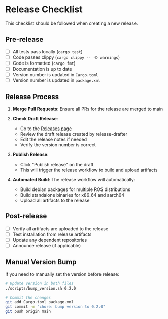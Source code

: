 # Release Checklist

This checklist should be followed when creating a new release.

## Pre-release

- [ ] All tests pass locally (`cargo test`)
- [ ] Code passes clippy (`cargo clippy -- -D warnings`)
- [ ] Code is formatted (`cargo fmt`)
- [ ] Documentation is up to date
- [ ] Version number is updated in `Cargo.toml`
- [ ] Version number is updated in `package.xml`

## Release Process

1. **Merge Pull Requests**: Ensure all PRs for the release are merged to main

2. **Check Draft Release**: 
   - Go to the [Releases page](https://github.com/your-username/joy_msg_router_rs/releases)
   - Review the draft release created by release-drafter
   - Edit the release notes if needed
   - Verify the version number is correct

3. **Publish Release**:
   - Click "Publish release" on the draft
   - This will trigger the release workflow to build and upload artifacts

4. **Automated Build**: The release workflow will automatically:
   - Build debian packages for multiple ROS distributions
   - Build standalone binaries for x86_64 and aarch64
   - Upload all artifacts to the release

## Post-release

- [ ] Verify all artifacts are uploaded to the release
- [ ] Test installation from release artifacts
- [ ] Update any dependent repositories
- [ ] Announce release (if applicable)

## Manual Version Bump

If you need to manually set the version before release:

```bash
# Update version in both files
./scripts/bump_version.sh 0.2.0

# Commit the changes
git add Cargo.toml package.xml
git commit -m "chore: bump version to 0.2.0"
git push origin main
```